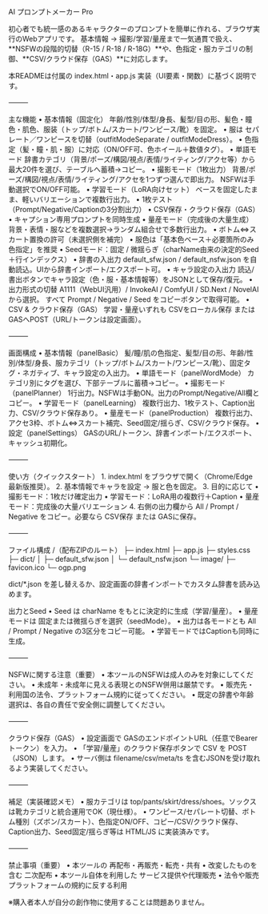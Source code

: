 AI プロンプトメーカー Pro

初心者でも統一感のあるキャラクターのプロンプトを簡単に作れる、ブラウザ実行のWebアプリです。
基本情報 → 撮影/学習/量産まで一気通貫で扱え、**NSFWの段階的切替（R-15 / R-18 / R-18G）**や、色指定・服カテゴリの制御、**CSV/クラウド保存（GAS）**に対応します。

本READMEは付属の index.html・app.js 実装（UI要素・関数）に基づく説明です。

⸻

主な機能
	•	基本情報（固定化）
年齢/性別/体型/身長、髪型/目の形、髪色・瞳色・肌色、服装（トップ/ボトム/スカート/ワンピース/靴）を固定。
	•	服は セパレート／ワンピースを切替（outfitModeSeparate / outfitModeDress）。
	•	色指定（髪・瞳・肌・服）に対応（ON/OFF可、色ホイール＋数値タグ）。
	•	単語モード
辞書カテゴリ（背景/ポーズ/構図/視点/表情/ライティング/アクセ等）から最大20件を選び、テーブルへ蓄積→コピー。
	•	撮影モード（1枚出力）
背景/ポーズ/構図/視点/表情/ライティング/アクセを1つずつ選んで即出力。
NSFWは手動選択でON/OFF可能。
	•	学習モード（LoRA向けセット）
ベースを固定したまま、軽いバリエーションで複数行出力。
	•	1枚テスト（Prompt/Negative/Captionの3分割出力）
	•	CSV保存・クラウド保存（GAS）
	•	キャプション専用プロンプトを同時生成
	•	量産モード（完成後の大量生成）
背景・表情・服などを複数選択→ランダム組合せで多数行出力。
	•	ボトム⇔スカート置換の許可（未選択側を補完）
	•	服色は「基本色ベース＋必要箇所のみ色指定」を推奨
	•	Seedモード：固定 / 微揺らぎ（charName由来の決定的Seed＋行インデックス）
	•	辞書の入出力
default_sfw.json / default_nsfw.json を自動読込。UIから辞書インポート/エクスポート可。
	•	キャラ設定の入出力
読込/書出ボタンでキャラ設定（色・服・基本情報等）をJSONとして保存/復元。
	•	出力形式の切替
A1111（WebUI汎用）/ InvokeAI / ComfyUI / SD.Next / NovelAI から選択。
すべて Prompt / Negative / Seed をコピーボタンで取得可能。
	•	CSV & クラウド保存（GAS）
学習・量産いずれも CSVをローカル保存 または GASへPOST（URL/トークンは設定画面）。

⸻

画面構成
	•	基本情報（panelBasic）
髪/瞳/肌の色指定、髪型/目の形、年齢/性別/体型/身長、服カテゴリ（トップ/ボトム/スカート/ワンピース/靴）、固定タグ・ネガティブ、キャラ設定の入出力。
	•	単語モード（panelWordMode）
カテゴリ別にタグを選び、下部テーブルに蓄積→コピー。
	•	撮影モード（panelPlanner）
1行出力。NSFWは手動ON。出力のPrompt/Negative/All欄とコピー。
	•	学習モード（panelLearning）
複数行出力、1枚テスト、Caption出力、CSV/クラウド保存あり。
	•	量産モード（panelProduction）
複数行出力、アクセ3枠、ボトム⇔スカート補完、Seed固定/揺らぎ、CSV/クラウド保存。
	•	設定（panelSettings）
GASのURL/トークン、辞書インポート/エクスポート、キャッシュ初期化。

⸻

使い方（クイックスタート）
	1.	index.html をブラウザで開く（Chrome/Edge 最新版推奨）。
	2.	基本情報でキャラを設定 → 服と色を固定。
	3.	目的に応じて
	•	撮影モード：1枚だけ確定出力
	•	学習モード：LoRA用の複数行＋Caption
	•	量産モード：完成後の大量バリエーション
	4.	右側の出力欄から All / Prompt / Negative をコピー。必要なら CSV保存 または GASに保存。

⸻

ファイル構成
/（配布ZIPのルート）
├─ index.html
├─ app.js
├─ styles.css
├─ dict/
│   ├─ default_sfw.json
│   └─ default_nsfw.json
└─ image/
    ├─ favicon.ico
    └─ ogp.png

dict/*.json を差し替えるか、設定画面の辞書インポートでカスタム辞書を読み込めます。

出力とSeed
	•	Seed は charName をもとに決定的に生成（学習/量産）。
	•	量産モードは 固定または微揺らぎを選択（seedMode）。
	•	出力は各モードとも All / Prompt / Negative の3区分をコピー可能。
	•	学習モードではCaptionも同時に生成。

⸻

NSFWに関する注意（重要）
	•	本ツールのNSFWは成人のみを対象にしてください。
	•	未成年・未成年に見える表現とのNSFW併用は厳禁です。
	•	販売先・利用国の法令、プラットフォーム規約に従ってください。
	•	既定の辞書や年齢選択は、各自の責任で安全側に調整してください。

⸻

クラウド保存（GAS）
	•	設定画面で GASのエンドポイントURL（任意でBearerトークン）を入力。
	•	「学習/量産」のクラウド保存ボタンで CSV を POST（JSON）します。
	•	サーバ側は filename/csv/meta/ts を含むJSONを受け取れるよう実装してください。

⸻

補足（実装確認メモ）
	•	服カテゴリは top/pants/skirt/dress/shoes。ソックスは靴カテゴリと統合運用でOK（現仕様）。
	•	ワンピース/セパレート切替、ボトム種別（ズボン/スカート）、色指定ON/OFF、コピー/CSV/クラウド保存、Caption出力、Seed固定/揺らぎ等は HTML/JS に実装済みです。

⸻

禁止事項（重要）
	•	本ツールの 再配布・再販売・転売・共有
	•	改変したものを含む 二次配布
	•	本ツール自体を利用した サービス提供や代理販売
	•	法令や販売プラットフォームの規約に反する利用

※購入者本人が自分の創作物に使用することは問題ありません。
